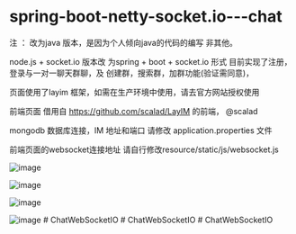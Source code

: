 # spring-boot-netty-socket.io---chat
注 ： 改为java 版本，是因为个人倾向java的代码的编写 非其他。

node.js + socket.io 版本改 为spring + boot + socket.io 形式 目前实现了注册，登录与一对一聊天群聊，及 创建群，搜索群，加群功能(验证需同意)，

页面使用了layim 框架，如需在生产环境中使用，请去官方网站授权使用

前端页面 借用自 https://github.com/scalad/LayIM 的前端， @scalad

mongodb 数据库连接，IM 地址和端口 请修改 application.properties 文件  

前端页面的websocket连接地址 请自行修改resource/static/js/websocket.js 

![image](https://github.com/githuanl/spring-boot-netty-socket.io---chat/blob/master/img/QQ20180629-165244.png)
 
![image](https://github.com/githuanl/spring-boot-netty-socket.io---chat/blob/master/img/QQ20180629-165327.png)
  
![image](https://github.com/githuanl/spring-boot-netty-socket.io---chat/blob/master/img/QQ20180629-165341.png)
   
![image](https://github.com/githuanl/spring-boot-netty-socket.io---chat/blob/master/img/QQ20180629-165500.png)
#   C h a t W e b S o c k e t I O  
 #   C h a t W e b S o c k e t I O  
 #   C h a t W e b S o c k e t I O  
 